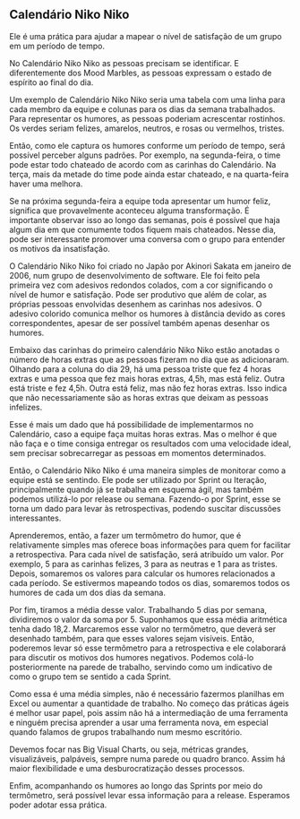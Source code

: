 ## Calendário Niko Niko

Ele é uma prática para ajudar a mapear o nível de satisfação de um grupo em um período de tempo.

No Calendário Niko Niko as pessoas precisam se identificar. E diferentemente dos Mood Marbles, as pessoas expressam o estado de espírito ao final do dia.

Um exemplo de Calendário Niko Niko seria uma tabela com uma linha para cada membro da equipe e colunas para os dias da semana trabalhados. Para representar os humores, as pessoas poderiam acrescentar rostinhos. Os verdes seriam felizes, amarelos, neutros, e rosas ou vermelhos, tristes.

Então, como ele captura os humores conforme um período de tempo, será possível perceber alguns padrões. Por exemplo, na segunda-feira, o time pode estar todo chateado de acordo com as carinhas do Calendário. Na terça, mais da metade do time pode ainda estar chateado, e na quarta-feira haver uma melhora.

Se na próxima segunda-feira a equipe toda apresentar um humor feliz, significa que provavelmente aconteceu alguma transformação. É importante observar isso ao longo das semanas, pois é possível que haja algum dia em que comumente todos fiquem mais chateados. Nesse dia, pode ser interessante promover uma conversa com o grupo para entender os motivos da insatisfação.

O Calendário Niko Niko foi criado no Japão por Akinori Sakata em janeiro de 2006, num grupo de desenvolvimento de software. Ele foi feito pela primeira vez com adesivos redondos colados, com a cor significando o nível de humor e satisfação. Pode ser produtivo que além de colar, as próprias pessoas envolvidas desenhem as carinhas nos adesivos. O adesivo colorido comunica melhor os humores à distância devido as cores correspondentes, apesar de ser possível também apenas desenhar os humores.

Embaixo das carinhas do primeiro calendário Niko Niko estão anotadas o número de horas extras que as pessoas fizeram no dia que as adicionaram. Olhando para a coluna do dia 29, há uma pessoa triste que fez 4 horas extras e uma pessoa que fez mais horas extras, 4,5h, mas está feliz. Outra está triste e fez 4,5h. Outra está feliz, mas não fez horas extras. Isso indica que não necessariamente são as horas extras que deixam as pessoas infelizes.

Esse é mais um dado que há possibilidade de implementarmos no Calendário, caso a equipe faça muitas horas extras. Mas o melhor é que não faça e o time consiga entregar os resultados com uma velocidade ideal, sem precisar sobrecarregar as pessoas em momentos determinados.

Então, o Calendário Niko Niko é uma maneira simples de monitorar como a equipe está se sentindo. Ele pode ser utilizado por Sprint ou Iteração, principalmente quando já se trabalha em esquema ágil, mas também podemos utilizá-lo por release ou semana. Fazendo-o por Sprint, esse se torna um dado para levar às retrospectivas, podendo suscitar discussões interessantes.

Aprenderemos, então, a fazer um termômetro do humor, que é relativamente simples mas oferece boas informações para quem for facilitar a retrospectiva. Para cada nível de satisfação, será atribuído um valor. Por exemplo, 5 para as carinhas felizes, 3 para as neutras e 1 para as tristes. Depois, somaremos os valores para calcular os humores relacionados a cada período. Se estivermos mapeando todos os dias, somaremos todos os humores de cada um dos dias da semana.

Por fim, tiramos a média desse valor. Trabalhando 5 dias por semana, dividiremos o valor da soma por 5. Suponhamos que essa média aritmética tenha dado 18,2. Marcaremos esse valor no termômetro, que deverá ser desenhado também, para que esses valores sejam visíveis. Então, poderemos levar só esse termômetro para a retrospectiva e ele colaborará para discutir os motivos dos humores negativos. Podemos colá-lo posteriormente na parede de trabalho, servindo como um indicativo de como o grupo tem se sentido a cada Sprint.

Como essa é uma média simples, não é necessário fazermos planilhas em Excel ou aumentar a quantidade de trabalho. No começo das práticas ágeis é melhor usar papel, pois assim não há a intermediação de uma ferramenta e ninguém precisa aprender a usar uma ferramenta nova, em especial quando falamos de grupos trabalhando num mesmo escritório.

Devemos focar nas Big Visual Charts, ou seja, métricas grandes, visualizáveis, palpáveis, sempre numa parede ou quadro branco. Assim há maior flexibilidade e uma desburocratização desses processos.

Enfim, acompanhando os humores ao longo das Sprints por meio do termômetro, será possível levar essa informação para a release. Esperamos poder adotar essa prática.
